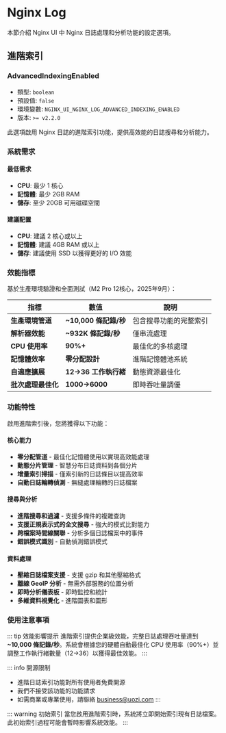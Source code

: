 # Nginx Log

本節介紹 Nginx UI 中 Nginx 日誌處理和分析功能的設定選項。

## 進階索引

### AdvancedIndexingEnabled

- 類型: `boolean`
- 預設值: `false`
- 環境變數: `NGINX_UI_NGINX_LOG_ADVANCED_INDEXING_ENABLED`
- 版本: `>= v2.2.0`

此選項啟用 Nginx 日誌的進階索引功能，提供高效能的日誌搜尋和分析能力。

### 系統需求

#### 最低需求
- **CPU**: 最少 1 核心
- **記憶體**: 最少 2GB RAM
- **儲存**: 至少 20GB 可用磁碟空間

#### 建議配置
- **CPU**: 建議 2 核心或以上
- **記憶體**: 建議 4GB RAM 或以上
- **儲存**: 建議使用 SSD 以獲得更好的 I/O 效能

### 效能指標

基於生產環境驗證和全面測試（M2 Pro 12核心，2025年9月）：

| 指標 | 數值 | 說明 |
|------|------|------|
| **生產環境管道** | **~10,000 條記錄/秒** | 包含搜尋功能的完整索引 |
| **解析器效能** | **~932K 條記錄/秒** | 僅串流處理 |
| **CPU 使用率** | **90%+** | 最佳化的多核處理 |
| **記憶體效率** | **零分配設計** | 進階記憶體池系統 |
| **自適應擴展** | **12→36 工作執行緒** | 動態資源最佳化 |
| **批次處理最佳化** | **1000→6000** | 即時吞吐量調優 |

### 功能特性

啟用進階索引後，您將獲得以下功能：

#### 核心能力
- **零分配管道** - 最佳化記憶體使用以實現高效能處理
- **動態分片管理** - 智慧分布日誌資料到各個分片
- **增量索引掃描** - 僅索引新的日誌條目以提高效率
- **自動日誌輪轉偵測** - 無縫處理輪轉的日誌檔案

#### 搜尋與分析
- **進階搜尋和過濾** - 支援多條件的複雜查詢
- **支援正規表示式的全文搜尋** - 強大的模式比對能力
- **跨檔案時間線關聯** - 分析多個日誌檔案中的事件
- **錯誤模式識別** - 自動偵測錯誤模式

#### 資料處理
- **壓縮日誌檔案支援** - 支援 gzip 和其他壓縮格式
- **離線 GeoIP 分析** - 無需外部服務的位置分析
- **即時分析儀表板** - 即時監控和統計
- **多維資料視覺化** - 進階圖表和圖形

### 使用注意事項

::: tip 效能影響提示
進階索引提供企業級效能，完整日誌處理吞吐量達到 **~10,000 條記錄/秒**。系統會根據您的硬體自動最佳化 CPU 使用率（90%+）並調整工作執行緒數量（12→36）以獲得最佳效能。
:::

::: info 開源限制
- 進階日誌索引功能對所有使用者免費開源
- 我們不接受該功能的功能請求
- 如需商業或專業使用，請聯絡 business@uozi.com
:::

::: warning 初始索引
當您啟用進階索引時，系統將立即開始索引現有日誌檔案。此初始索引過程可能會暫時影響系統效能。
:::